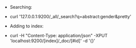 
* Searching:
- curl '127.0.0.1:9200/_all/_search?q=abstract:gender&pretty'

* Adding to index:
- curl -H "Content-Type: application/json" -XPUT 'localhost:9200/[index]/_doc/[#id]' -d '{}'
